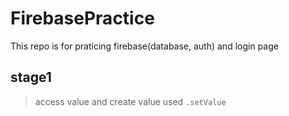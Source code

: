 # FirebasePractice
This repo is for praticing firebase(database, auth) and login page 

## stage1 
> access value and create value
> used ```.setValue```
